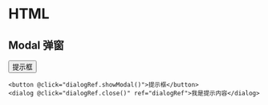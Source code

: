 <script setup>
import { ref } from 'vue'
const dialogRef = ref()
</script>

# HTML

## Modal 弹窗

<div class='demo'>
    <button @click="dialogRef.showModal()">提示框</button>
    <dialog @click="dialogRef.close()" ref="dialogRef">我是提示内容</dialog>
</div>

```vue-html
<button @click="dialogRef.showModal()">提示框</button>
<dialog @click="dialogRef.close()" ref="dialogRef">我是提示内容</dialog>
```
